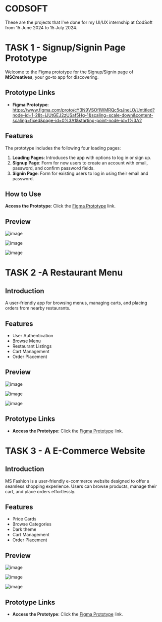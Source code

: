 # CODSOFT
These are the projects that I've done for my UI/UX internship at CodSoft from 15 June 2024 to 15 July 2024.

# TASK 1 - Signup/Signin Page Prototype

Welcome to the Figma prototype for the Signup/Signin page of **MSCreatives**, your go-to app for discovering.

## Prototype Links
- **Figma Prototype**: https://www.figma.com/proto/cY3N9VSOfIWMRQc5qJneLO/Untitled?node-id=1-2&t=jJUtGEJ2zUSaf5Hg-1&scaling=scale-down&content-scaling=fixed&page-id=0%3A1&starting-point-node-id=1%3A2
  
## Features
The prototype includes the following four loading pages:

1. **Loading Pages**: Introduces the app with options to log in or sign up.
2. **Signup Page**: Form for new users to create an account with email, password, and confirm password fields.
3. **Signin Page**: Form for existing users to log in using their email and password.

## How to Use
 **Access the Prototype**: Click the [Figma Prototype](https://www.figma.com/proto/cY3N9VSOfIWMRQc5qJneLO/Untitled?node-id=1-2&t=jJUtGEJ2zUSaf5Hg-1&scaling=scale-down&content-scaling=fixed&page-id=0%3A1&starting-point-node-id=1%3A2) link.

## Preview
![image](https://github.com/sahoomonalisa123/CODSOFT/assets/161038984/110af5c1-0a88-4dcd-b914-eb72b64d034a)

![image](https://github.com/sahoomonalisa123/CODSOFT/assets/161038984/39aa5973-ce91-4a1f-80ef-e14b74c2d44e)

![image](https://github.com/sahoomonalisa123/CODSOFT/assets/161038984/ffbf6af7-2cd0-426e-919b-981a6cb2368e)

# TASK 2 -A Restaurant Menu

## Introduction

A user-friendly app for browsing menus, managing carts, and placing orders from nearby restaurants.

## Features

- User Authentication
- Browse Menu
- Restaurant Listings
- Cart Management
- Order Placement

## Preview

![image](https://github.com/sahoomonalisa123/CODSOFT/assets/161038984/78cf2239-329f-4fcf-835d-d44e17998797)

![image](https://github.com/sahoomonalisa123/CODSOFT/assets/161038984/5620d905-43cf-4710-b4e2-a1390a214921)

![image](https://github.com/sahoomonalisa123/CODSOFT/assets/161038984/53b9c884-cab5-4a3b-a96b-b23e240e041d)

## Prototype Links

-  **Access the Prototype**: Click the [Figma Prototype](https://www.figma.com/proto/80Qqn1E20Ly2Qygg30yyP4/Untitled?node-id=2-2&t=OiMg1NmojlcOInt6-1&scaling=scale-down&content-scaling=fixed&page-id=0%3A1&starting-point-node-id=2%3A2) link.

# TASK 3 - A E-Commerce Website

## Introduction

MS Fashion is a user-friendly e-commerce website designed to offer a seamless shopping experience. Users can browse products, manage their cart, and place orders effortlessly.

## Features

- Price Cards
- Browse Categories
- Dark theme
- Cart Management
- Order Placement

## Preview

![image](https://github.com/sahoomonalisa123/CODSOFT/assets/161038984/1ec07245-c7a8-4e30-a5cc-610806c7da87)

![image](https://github.com/sahoomonalisa123/CODSOFT/assets/161038984/39b11aa8-7fda-47eb-9ae8-bc6121017eda)

![image](https://github.com/sahoomonalisa123/CODSOFT/assets/161038984/ecc4d93e-516e-46f8-b6f9-22e537082b5e)

## Prototype Links

-  **Access the Prototype**: Click the [Figma Prototype](https://www.figma.com/proto/MlsuUWI5roSb5NFS3pDFts/E-commerce?node-id=1-2&t=6cPVVarOGYu4GDak-1&scaling=scale-down&content-scaling=fixed&page-id=0%3A1) link.

